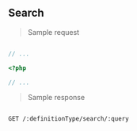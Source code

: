 ## Search

> Sample request

```shell

```

```javascript
// ...
```

```php
<?php

// ...
```

> Sample response

```json

```

`GET /:definitionType/search/:query`
